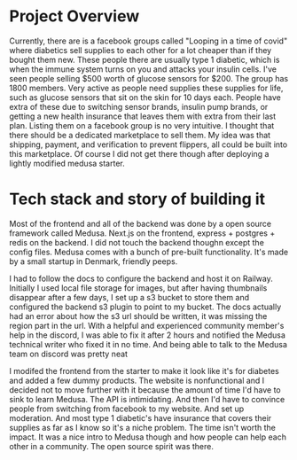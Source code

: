 # Project Overview

Currently, there are is a facebook groups called "Looping in a time of covid" where diabetics sell supplies to each other for a lot cheaper than if they bought them new. These people there are usually type 1 diabetic, which is when the immune system turns on you and attacks your insulin cells. I've seen people selling $500 worth of glucose sensors for $200. The group has 1800 members. Very active as people need supplies these supplies for life, such as glucose sensors that sit on the skin for 10 days each. People have extra of these due to switching sensor brands, insulin pump brands, or getting a new health insurance that leaves them with extra from their last plan. Listing them on a facebook group is no very intuitive. I thought that there should be a dedicated marketplace to sell them. My idea was that shipping, payment, and verification to prevent flippers, all could be built into this marketplace. Of course I did not get there though after deploying a lightly modified medusa starter.

# Tech stack and story of building it
Most of the frontend and all of the backend was done by a open source framework called Medusa. Next.js on the frontend, express + postgres + redis on the backend. I did not touch the backend thoughn except the config files. Medusa comes with a bunch of pre-built functionality. It's made by a small startup in Denmark, friendly peeps. 

I had to follow the docs to configure the backend and host it on Railway. Initially I used local file storage for images, but after having thumbnails disappear after a few days, I set up a s3 bucket to store them and configured the backend s3 plugin to point to my bucket. The docs actually had an error about how the s3 url should be written, it was missing the region part in the url. With a helpful and experienced community member's help in the discord, I was able to fix it after 2 hours and notified the Medusa technical writer who fixed it in no time. And being able to talk to the Medusa team on discord was pretty neat

I modifed the frontend from the starter to make it look like it's for diabetes and added a few dummy products. The website is nonfunctional and I decided not to move further with it because the amount of time I'd have to sink to learn Medusa. The API is intimidating. And then I'd have to convince people from switching from facebook to my website. And set up moderation. And most type 1 diabetic's have insurance that covers their supplies as far as I know so it's a niche problem. The time isn't worth the impact. It was a nice intro to Medusa though and how people can help each other in a community. The open source spirit was there.
